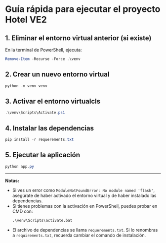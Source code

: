 # Guía rápida para ejecutar el proyecto Hotel VE2

## 1. Eliminar el entorno virtual anterior (si existe)
En la terminal de PowerShell, ejecuta:
```powershell
Remove-Item -Recurse -Force .\venv
```

## 2. Crear un nuevo entorno virtual
```powershell
python -m venv venv
```

## 3. Activar el entorno virtualcls
```powershell
.\venv\Scripts\Activate.ps1
```

## 4. Instalar las dependencias
```powershell
pip install -r requerements.txt
```

## 5. Ejecutar la aplicación
```powershell
python app.py
```

---

**Notas:**
- Si ves un error como `ModuleNotFoundError: No module named 'flask'`, asegúrate de haber activado el entorno virtual y de haber instalado las dependencias.
- Si tienes problemas con la activación en PowerShell, puedes probar en CMD con:
  ```cmd
  .\venv\Scripts\activate.bat
  ```
- El archivo de dependencias se llama `requerements.txt`. Si lo renombras a `requirements.txt`, recuerda cambiar el comando de instalación.